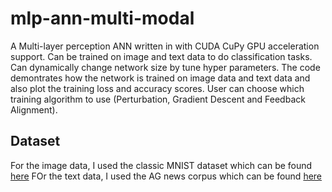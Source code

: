 # mlp-ann-multi-modal
A Multi-layer perception ANN written in with CUDA CuPy GPU acceleration support. Can be trained on image and text data to do classification tasks. Can dynamically change network size by tune hyper parameters. The code demontrates how the network is trained on image data and text data and also plot the training loss and accuracy scores. User can choose which training algorithm to use (Perturbation, Gradient Descent and Feedback Alignment).

## Dataset
For the image data, I used the classic MNIST dataset which can be found [here](https://www.kaggle.com/datasets/pablotab/mnistpklgz)
FOr the text data, I used the AG news corpus which can be found [here](https://github.com/mhjabreel/CharCnn_Keras/tree/master/data/ag_news_csv)
